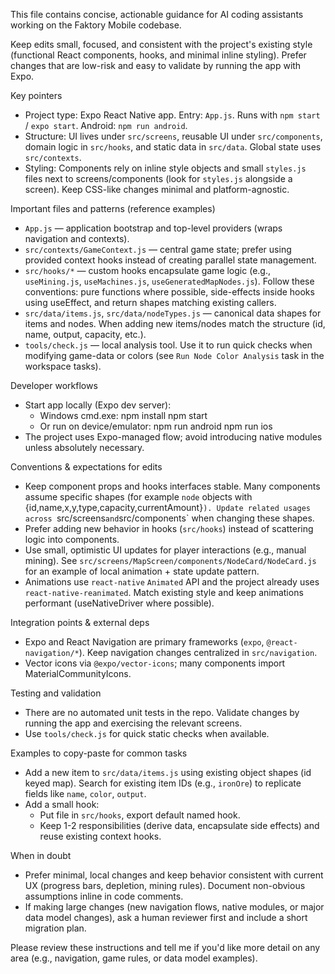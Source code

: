 This file contains concise, actionable guidance for AI coding assistants working on the Faktory Mobile codebase.

Keep edits small, focused, and consistent with the project's existing style (functional React components, hooks, and minimal inline styling). Prefer changes that are low-risk and easy to validate by running the app with Expo.

Key pointers
- Project type: Expo React Native app. Entry: `App.js`. Runs with `npm start` / `expo start`. Android: `npm run android`.
- Structure: UI lives under `src/screens`, reusable UI under `src/components`, domain logic in `src/hooks`, and static data in `src/data`. Global state uses `src/contexts`.
- Styling: Components rely on inline style objects and small `styles.js` files next to screens/components (look for `styles.js` alongside a screen). Keep CSS-like changes minimal and platform-agnostic.

Important files and patterns (reference examples)
- `App.js` — application bootstrap and top-level providers (wraps navigation and contexts).
- `src/contexts/GameContext.js` — central game state; prefer using provided context hooks instead of creating parallel state management.
- `src/hooks/*` — custom hooks encapsulate game logic (e.g., `useMining.js`, `useMachines.js`, `useGeneratedMapNodes.js`). Follow these conventions: pure functions where possible, side-effects inside hooks using useEffect, and return shapes matching existing callers.
- `src/data/items.js`, `src/data/nodeTypes.js` — canonical data shapes for items and nodes. When adding new items/nodes match the structure (id, name, output, capacity, etc.).
- `tools/check.js` — local analysis tool. Use it to run quick checks when modifying game-data or colors (see `Run Node Color Analysis` task in the workspace tasks).

Developer workflows
- Start app locally (Expo dev server):
  - Windows cmd.exe:
    npm install
    npm start
  - Or run on device/emulator:
    npm run android
    npm run ios
- The project uses Expo-managed flow; avoid introducing native modules unless absolutely necessary.

Conventions & expectations for edits
- Keep component props and hooks interfaces stable. Many components assume specific shapes (for example `node` objects with {id,name,x,y,type,capacity,currentAmount}`). Update related usages across `src/screens` and `src/components` when changing these shapes.
- Prefer adding new behavior in hooks (`src/hooks`) instead of scattering logic into components.
- Use small, optimistic UI updates for player interactions (e.g., manual mining). See `src/screens/MapScreen/components/NodeCard/NodeCard.js` for an example of local animation + state update pattern.
- Animations use `react-native` `Animated` API and the project already uses `react-native-reanimated`. Match existing style and keep animations performant (useNativeDriver where possible).

Integration points & external deps
- Expo and React Navigation are primary frameworks (`expo`, `@react-navigation/*`). Keep navigation changes centralized in `src/navigation`.
- Vector icons via `@expo/vector-icons`; many components import MaterialCommunityIcons.

Testing and validation
- There are no automated unit tests in the repo. Validate changes by running the app and exercising the relevant screens.
- Use `tools/check.js` for quick static checks when available.

Examples to copy-paste for common tasks
- Add a new item to `src/data/items.js` using existing object shapes (id keyed map). Search for existing item IDs (e.g., `ironOre`) to replicate fields like `name`, `color`, `output`.
- Add a small hook:
  - Put file in `src/hooks`, export default named hook.
  - Keep 1-2 responsibilities (derive data, encapsulate side effects) and reuse existing context hooks.

When in doubt
- Prefer minimal, local changes and keep behavior consistent with current UX (progress bars, depletion, mining rules). Document non-obvious assumptions inline in code comments.
- If making large changes (new navigation flows, native modules, or major data model changes), ask a human reviewer first and include a short migration plan.

Please review these instructions and tell me if you'd like more detail on any area (e.g., navigation, game rules, or data model examples).
